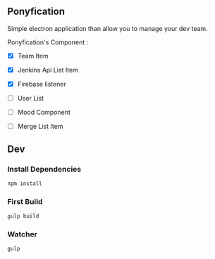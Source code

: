 ## Ponyfication

Simple electron application than allow you to manage your dev team.

Ponyfication's Component :

- [X] Team Item
- [X] Jenkins Api List Item
- [X] Firebase listener
- [ ] User List
- [ ] Mood Component
- [ ] Merge List Item


## Dev

### Install Dependencies

```sh
npm install
```

### First Build

```sh
gulp build
```

### Watcher

```sh
gulp
```

